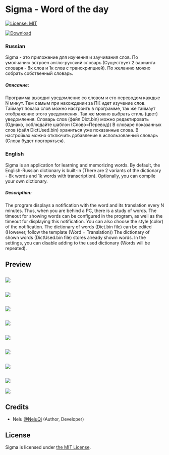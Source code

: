 # Sigma - Word of the day

[![License: MIT](https://img.shields.io/badge/License-MIT-yellow.svg)](https://opensource.org/licenses/MIT)

[![Download](https://img.shields.io/badge/Download-windows-brightgreen.svg)](https://github.com/NeluQi/Sigma/releases)

### Russian

Sigma - это приложение для изучения и заучивания слов. По умолчанию встроен англо-русский словарь (Существует 2 варианта словаря - 8к слов и 1к слов с транскрипцией).
По желанию можно собрать собственный словарь.

##### Описание:

Программа выводит уведомление со словом и его переводом каждые N минут. Тем самым при нахождении за ПК идет изучение слов. Таймаут показа слов можно настроить в программе, так же таймаут отображение этого уведомления. Так же можно выбрать стиль (цвет) уведомления.
Словарь слов (файл Dict.bin) можно редактировать (Однако, соблюдайте шаблон (Слово=Перевод))
В словаре показанных слов (файл DictUsed.bin) храниться уже показанные слова. В настройках можно отключить добавление в использованный словарь (Слова будет повторяться).

### English

Sigma is an application for learning and memorizing words. By default, the English-Russian dictionary is built-in (There are 2 variants of the dictionary - 8k words and 1k words with transcription).
Optionally, you can compile your own dictionary.

##### Description:

The program displays a notification with the word and its translation every N minutes. Thus, when you are behind a PC, there is a study of words. The timeout for showing words can be configured in the program, as well as the timeout for displaying this notification. You can also choose the style (color) of the notification.
The dictionary of words (Dict.bin file) can be edited (However, follow the template (Word = Translation))
The dictionary of shown words (DictUsed.bin file) stores already shown words. In the settings, you can disable adding to the used dictionary (Words will be repeated).


## Preview

 
![](https://i.imgur.com/ddigjbB.png)
------------
![](https://i.imgur.com/EVqFQfP.png)
------------
![](https://i.imgur.com/XAgau3K.png)
------------
![](https://i.imgur.com/NY7WlKG.gif)
------------
![](https://i.imgur.com/pwNsVzT.gif)
------------
![](https://i.imgur.com/Wk0GFPP.gif)
------------
![](https://i.imgur.com/qBMBTZF.gif)
------------
![](https://i.imgur.com/LR3qX3B.gif)
------------
![](https://i.imgur.com/HZeojjJ.gif)


## Credits

* Nelu [@NeluQi](https://github.com/NeluQi/) (Author, Developer)

## License

Sigma is licensed under [the MIT License](LICENSE).
